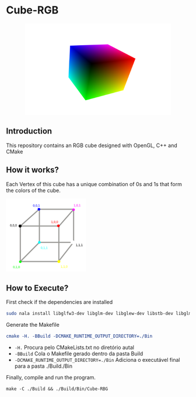 # Cube-RGB

<p align="center">
  <img style="text-align: center;" height="250px" src="./Images/Result.png" alt="Alt text">
</p>

## Introduction

This repository contains an RGB cube designed with OpenGL, C++ and CMake

## How it works?

Each Vertex of this cube has a unique combination of 0s and 1s that form the colors of the cube.

<img height="200px" src="./Images/Cores.png" alt="Cores">


## How to Execute?

First check if the dependencies are installed

```bash
sudo nala install libglfw3-dev libglm-dev libglew-dev libstb-dev libglm-doc
```

Generate the Makefile

```cmake
cmake -H. -BBuild -DCMAKE_RUNTIME_OUTPUT_DIRECTORY=./Bin
```

- `-H.` Procura pelo CMakeLists.txt no diretório autal
-  `-BBuild` Cola o Makefile gerado dentro da pasta Build
- `-DCMAKE_RUNTIME_OUTPUT_DIRECTORY=./Bin` Adiciona o executável final para a pasta ./Build./Bin

Finally, compile and run the program.

```make
make -C ./Build && ./Build/Bin/Cube-RBG
```